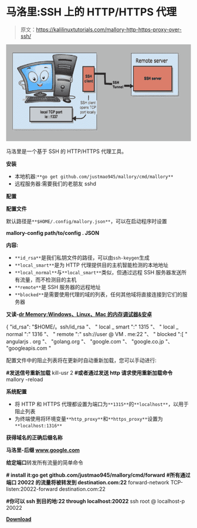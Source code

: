 # 马洛里:SSH 上的 HTTP/HTTPS 代理

> 原文：<https://kalilinuxtutorials.com/mallory-http-https-proxy-over-ssh/>

[![Mallory : HTTP/HTTPS Proxy Over SSH](img/a355a4d4e52aabe9d61ef50e2ad5aa9c.png "Mallory : HTTP/HTTPS Proxy Over SSH")](https://1.bp.blogspot.com/-XZivm3uY3hw/XcJxUeP_AlI/AAAAAAAADSk/dgcu7rlM61sJklje3eNAKWr0E0ZlHTljQCLcBGAsYHQ/s1600/ssh2http%2B%25281%2529.png)

马洛里是一个基于 SSH 的 HTTP/HTTPS 代理工具。

**安装**

*   本地机器:`**go get github.com/justmao945/mallory/cmd/mallory**`
*   远程服务器:需要我们的老朋友 sshd

**配置**

**配置文件**

默认路径是`**$HOME/.config/mallory.json**`，可以在启动程序时设置

**mallory-config path/to/config . JSON**

**内容:**

*   `**id_rsa**`是我们私钥文件的路径，可以由`ssh-keygen`生成
*   `**local_smart**`是为 HTTP 代理提供目的主机智能检测的本地地址
*   `**local_normal**`与`**local_smart**`类似，但通过远程 SSH 服务器发送所有流量，而不检测目的主机
*   `**remote**`是 SSH 服务器的远程地址
*   `**blocked**`是需要使用代理的域的列表，任何其他域将直接连接到它们的服务器

**又读-[dr Memory:Windows、Linux、Mac 的内存调试器&安卓](https://kalilinuxtutorials.com/drmemory-memory-debugger-windows-linux-mac-android/)**

{
"id_rsa": "$HOME/。ssh/id_rsa "、
" local _ smart ":" 1315 "、
" local _ normal ":" 1316 "、
" remote ":" ssh://user @ VM . me:22 "、
" blocked ":[
" angularjs . org "、
"golang.org "、
"google.com "、
"google.co.jp "、
"googleapis.com "

配置文件中的阻止列表将在更新时自动重新加载，您可以手动进行:

**#发送信号重新加载**
kill-usr 2
**#或者通过发送 http 请求使用重新加载命令**
mallory -reload

**系统配置**

*   将 HTTP 和 HTTPS 代理都设置为端口为`**1315**`的`**localhost**`，以用于阻止列表
*   为终端使用将环境变量`**http_proxy**`和`**https_proxy**`设置为`**localhost:1316**`

**获得域名的正确后缀名称**

**马洛里-后缀 www.google.com**

**给定端口**转发所有流量的简单命令

**# install it:go get github.com/justmao945/mallory/cmd/forward** 
**#所有通过端口 20022 的流量将被转发到 destination.com:22**
forward-network TCP-listen:20022-forward destination.com:22

**#你可以 ssh 到目的地:22 through localhost:20022** ssh root @ localhost-p 20022

[**Download**](https://github.com/justmao945/mallory)
